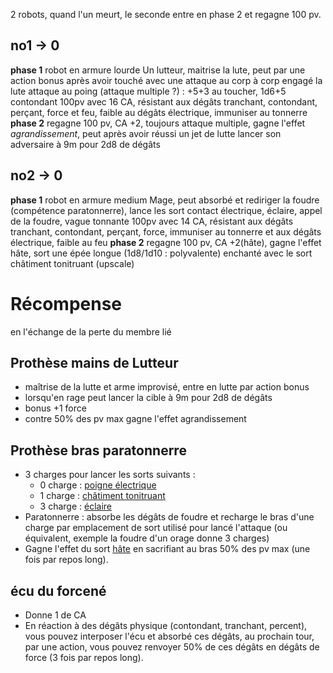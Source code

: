 2 robots, quand l'un meurt, le seconde entre en phase 2 et regagne 100 pv.
## no1 -> 0
**phase 1**
robot en armure lourde
Un lutteur, maitrise la lute, peut par une action bonus après avoir touché avec une attaque au corp à corp engagé la lute
attaque au poing (attaque multiple ?) : +5+3 au toucher, 1d6+5 contondant
100pv avec 16 CA, résistant aux dégâts tranchant, contondant, perçant, force et feu, faible au dégâts électrique, immuniser au tonnerre
**phase 2**
regagne 100 pv, CA +2, toujours attaque multiple, gagne l'effet *agrandissement*, peut après avoir réussi un jet de lutte lancer son adversaire à 9m pour 2d8 de dégâts
## no2 -> 0
**phase 1**
robot en armure medium
Mage, peut absorbé et rediriger la foudre (compétence paratonnerre), lance les sort contact électrique, éclaire, appel de la foudre, vague tonnante
100pv avec 14 CA, résistant aux dégâts tranchant, contondant, perçant, force, immuniser au tonnerre et aux dégâts électrique, faible au feu
**phase 2**
regagne 100 pv, CA +2(hâte), gagne l'effet hâte, sort une épée longue (1d8/1d10 : polyvalente) enchanté avec le sort châtiment tonitruant (upscale)
# Récompense
en l'échange de la perte du membre lié
## Prothèse mains de Lutteur
- maîtrise de la lutte et arme improvisé, entre en lutte par action bonus
- lorsqu'en rage peut lancer la cible à 9m pour 2d8 de dégâts
- bonus +1 force
- contre 50% des pv max gagne l'effet agrandissement
## Prothèse bras paratonnerre
- 3 charges pour lancer les sorts suivants :
	- 0 charge : [poigne électrique](https://www.aidedd.org/dnd/sorts.php?vf=poigne-electrique)
	- 1 charge : [châtiment tonitruant](https://www.aidedd.org/dnd/sorts.php?vf=chatiment-tonitruant)
	- 3 charge : [éclaire](https://www.aidedd.org/dnd/sorts.php?vf=eclair)
- Paratonnerre : absorbe les dégâts de foudre et recharge le bras d'une charge par emplacement de sort utilisé pour lancé l'attaque (ou équivalent, exemple la foudre d'un orage donne 3 charges)
- Gagne l'effet du sort [hâte](https://www.aidedd.org/dnd/sorts.php?vf=hate) en sacrifiant au bras 50% des pv max (une fois par repos long).
## écu du forcené
- Donne 1 de CA
- En réaction à des dégâts physique (contondant, tranchant, percent), vous pouvez interposer l'écu et absorbé ces dégâts, au prochain tour, par une action, vous pouvez renvoyer 50% de ces dégâts en dégâts de force (3 fois par repos long).